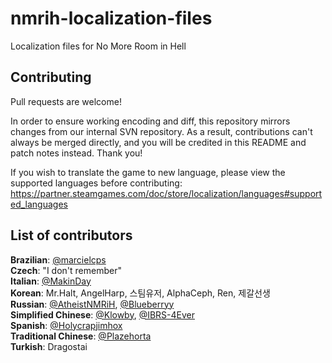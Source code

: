 # nmrih-localization-files
Localization files for No More Room in Hell

## Contributing
Pull requests are welcome!

In order to ensure working encoding and diff, this repository mirrors changes from our internal SVN repository. As a result, contributions can't always be merged directly, and you will be credited in this README and patch notes instead. Thank you!

If you wish to translate the game to new language, please view the supported languages before contributing:\
https://partner.steamgames.com/doc/store/localization/languages#supported_languages

## List of contributors
**Brazilian**: [@marcielcps](https://github.com/marcielcps) \
**Czech**: "I don't remember" \
**Italian**: [@MakinDay](https://github.com/MakinDay) \
**Korean**: Mr.Halt, AngelHarp, 스팀유저, AlphaCeph, Ren, 제갈선생 \
**Russian**: [@AtheistNMRiH](https://github.com/AtheistNMRiH), [@Blueberryy](https://github.com/Blueberryy) \
**Simplified Chinese**: [@Klowby](https://github.com/Klowby), [@IBRS-4Ever](https://github.com/IBRS-4Ever) \
**Spanish**: [@Holycrapjimhox](https://github.com/Holycrapjimhox) \
**Traditional Chinese**: [@Plazehorta](https://github.com/Plazehorta) \
**Turkish**: Dragostai
